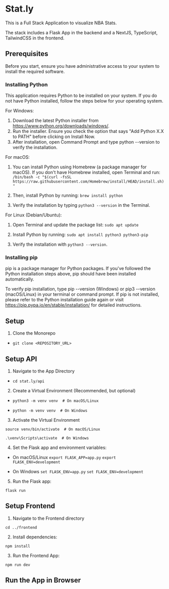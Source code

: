 # Stat.ly

This is a Full Stack Application to visualize NBA Stats.

The stack includes a Flask App in the backend and a NextJS, TypeScript, TailwindCSS in the frontend.

## Prerequisites

Before you start, ensure you have administrative access to your system to install the required software.

### Installing Python

This application requires Python to be installed on your system. If you do not have Python installed, follow the steps below for your operating system.

For Windows:

1. Download the latest Python installer from https://www.python.org/downloads/windows/.
2. Run the installer. Ensure you check the option that says "Add Python X.X to PATH" before clicking on Install Now.
3. After installation, open Command Prompt and type python --version to verify the installation.

For macOS:

1. You can install Python using Homebrew (a package manager for macOS). If you don't have Homebrew installed, open Terminal and run:
   `/bin/bash -c "$(curl -fsSL https://raw.githubusercontent.com/Homebrew/install/HEAD/install.sh)"`

2. Then, install Python by running:
   `brew install python`

3. Verify the installation by typing `python3 --version` in the Terminal.

For Linux (Debian/Ubuntu):

1. Open Terminal and update the package list:
   `sudo apt update`

2. Install Python by running:
   `sudo apt install python3 python3-pip`

3. Verify the installation with `python3 --version`.

### Installing pip

pip is a package manager for Python packages. If you've followed the Python installation steps above, pip should have been installed automatically.

To verify pip installation, type pip --version (Windows) or pip3 --version (macOS/Linux) in your terminal or command prompt. If pip is not installed, please refer to the Python installation guide again or visit https://pip.pypa.io/en/stable/installation/ for detailed instructions.

## Setup

1. Clone the Monorepo

- ```git clone <REPOSITORY_URL>```

## Setup API

1. Navigate to the App Directory

- ```cd stat.ly/api```

2. Create a Virtual Environment (Recommended, but optional)

- ```python3 -m venv venv  # On macOS/Linux```

- ```python -m venv venv  # On Windows```

3. Activate the Virtual Environment

```source venv/bin/activate  # On macOS/Linux```

```.\venv\Scripts\activate  # On Windows```

4. Set the Flask app and environment variables:

- On macOS/Linux
```export FLASK_APP=app.py```
```export FLASK_ENV=development```

- On Windows
```set FLASK_ENV=app.py```
```set FLASK_ENV=development```

5. Run the Flask app:

```flask run```

## Setup Frontend

1. Navigate to the Frontend directory

```cd ../frontend```

2. Install dependencies:

```npm install```

3. Run the Frontend App:

```npm run dev```

## Run the App in Browser

